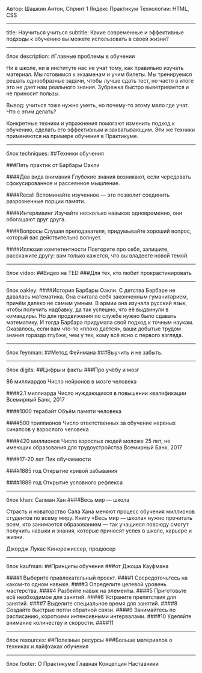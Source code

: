 Автор: Шашкин Антон, Спринт 1 Яндекс Практикум
Технологии: HTML, CSS

___________________________
title: Научиться учиться
subtitle: Какие современные и эффективные подходы к обучению вы можете использовать в своей жизни?

___________________________
блок description:
#Главные проблемы в обучении


Ни в школе, ни в институте нас не учат тому, как правильно изучать материал. Мы готовимся к экзаменам и учим билеты. Мы тренируемся решать однообразные задачи, чтобы лучше сдать тест, но часто в итоге это не дает нам реального знания. Зубрежка быстро выветривается и не приносит пользы.

Вывод: учиться тоже нужно уметь, но почему-то этому мало где учат. Что с этим делать?

Конкретные техники и упражнения помогают изменить подход к обучению, сделать его эффективным и захватывающим. Эти же техники применяются на примере обучения в Практикуме.


___________________________
блок techniques:
##Техники обучения


###Пять практик от Барбары Оакли

####Два вида внимания
Глубокие знания возникают, если чередовать сфокусированное и рассеянное мышление.

####Recall
Вспоминайте изученное — это позволит соединить разрозненные порции памяти.

####Интерливинг
Изучайте несколько навыков одновременно, они обогащают друг друга.

####Вопросы
Слушая преподавателя, придумывайте хороший вопрос, который вас действительно волнует.

####Иллюзия компетентности
Повторите про себя, запишите, расскажите другу: вам только кажется, что вы владеете новой темой.


___________________________
блок video:
##Видео нa TED
###Для тех, кто любит прокрастинировать


___________________________
блок oakley:
####История Барбары Оакли.
С детства Барбаре не давалась математика. Она считала себя законченным гуманитарием, причём далеко не самым умным. В армии она изучала русский язык, чтобы получить надбавку, да так успешно, что её выдвинули в командиры. Но для продвижения по службе нужно было сдавать математику. И тогда Барбара придумала свой подход к точным наукам. Оказалось, если вам что-то «плохо даётся», ваши добытые трудом знания гораздо глубже, чем у тех, кому всё ясно с первого взгляда.


___________________________
блок feynman:
##Метод Фейнмана
###Выучить и не забыть.


___________________________
блок digits:
##Цифры и факты
###Про учёбу и мозг

86 миллиардов
Число нейронов в мозге человека

####2.1 миллиарда
Число нуждающихся в повышении квалификации
Всемирный Банк, 2017

####1000 терабайт
Объём памяти человека

####500 триллионов
Число ответственных за обучение нервных синапсов у взрослого человека

####420 миллионов
Число взрослых людей моложе 25 лет, не имеющих образования для трудоустройства
Всемирный Банк, 2017

####17–20 лет
Пик обучаемости

####1885 год
Открытие кривой забывания

####1889 год
Открытие условного рефлекса


___________________________
блок khan:
Салман Хан
####Весь мир — школа

Страсть и новаторство Сала Хана меняют процесс обучения миллионов студентов по всему миру. Книгу «Весь мир — школа» нужно прочитать всем, кто занимается образованием — так учащиеся повсюду смогут получить навыки и знания, которые приносят успех в школе, карьере и жизни.

Джордж Лукас
Кинорежиссер, продюсер


___________________________
блок kaufman:
##Принципы обучения
###от Джоша Кауфмана

####1
Выберите привлекательный проект.
####1
Сосредоточьтесь на каком-то одном навыке.
####3
Определите целевой уровень мастерства.
####4
Разбейте навык на элементы.
####5
Приготовьте всё необходимое для занятий.
####6
Устраните препятствия для занятий.
####7
Выделите специальное время для занятий.
####8
Создайте быстрые петли обратной связи.
####9
Занимайтесь по расписанию, короткими интенсивными интервалами.
####10
Уделяйте внимание количеству и скорости.
####11


___________________________
блок resources:
##Полезные ресурсы
###Больше материалов о техниках и лайфхаках обучения


___________________________
блок footer:
О Практикуме
Главная
Концепция
Наставники
